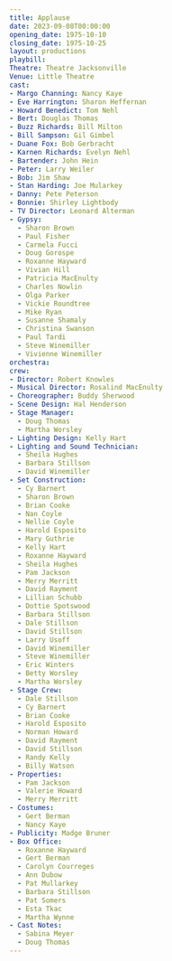 ```yaml
---
title: Applause
date: 2023-09-08T00:00:00
opening_date: 1975-10-10
closing_date: 1975-10-25
layout: productions
playbill:
Theatre: Theatre Jacksonville
Venue: Little Theatre
cast:
- Margo Channing: Nancy Kaye
- Eve Harrington: Sharon Heffernan
- Howard Benedict: Tom Nehl
- Bert: Douglas Thomas
- Buzz Richards: Bill Milton
- Bill Sampson: Gil Gimbel
- Duane Fox: Bob Gerbracht
- Karnen Richards: Evelyn Nehl
- Bartender: John Hein
- Peter: Larry Weiler
- Bob: Jim Shaw
- Stan Harding: Joe Mularkey
- Danny: Pete Peterson
- Bonnie: Shirley Lightbody
- TV Director: Leonard Alterman
- Gypsy:
  - Sharon Brown
  - Paul Fisher
  - Carmela Fucci
  - Doug Gorospe
  - Roxanne Hayward
  - Vivian Hill
  - Patricia MacEnulty
  - Charles Nowlin
  - Olga Parker
  - Vickie Roundtree
  - Mike Ryan
  - Susanne Shamaly
  - Christina Swanson
  - Paul Tardi
  - Steve Winemiller
  - Vivienne Winemiller
orchestra:
crew:
- Director: Robert Knowles
- Musical Director: Rosalind MacEnulty
- Choreographer: Buddy Sherwood
- Scene Design: Hal Henderson
- Stage Manager:
  - Doug Thomas
  - Martha Worsley
- Lighting Design: Kelly Hart
- Lighting and Sound Technician:
  - Sheila Hughes
  - Barbara Stillson
  - David Winemiller
- Set Construction:
  - Cy Barnert
  - Sharon Brown
  - Brian Cooke
  - Nan Coyle
  - Nellie Coyle
  - Harold Esposito
  - Mary Guthrie
  - Kelly Hart
  - Roxanne Hayward
  - Sheila Hughes
  - Pam Jackson
  - Merry Merritt
  - David Rayment
  - Lillian Schubb
  - Dottie Spotswood
  - Barbara Stillson
  - Dale Stillson
  - David Stillson
  - Larry Usoff
  - David Winemiller
  - Steve Winemiller
  - Eric Winters
  - Betty Worsley
  - Martha Worsley
- Stage Crew:
  - Dale Stillson
  - Cy Barnert
  - Brian Cooke
  - Harold Esposito
  - Norman Howard
  - David Rayment
  - David Stillson
  - Randy Kelly
  - Billy Watson
- Properties:
  - Pam Jackson
  - Valerie Howard
  - Merry Merritt
- Costumes:
  - Gert Berman
  - Nancy Kaye
- Publicity: Madge Bruner
- Box Office:
  - Roxanne Hayward
  - Gert Berman
  - Carolyn Courreges
  - Ann Dubow
  - Pat Mullarkey
  - Barbara Stillson
  - Pat Somers
  - Esta Tkac
  - Martha Wynne
- Cast Notes:
  - Sabina Meyer
  - Doug Thomas
---
```

